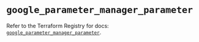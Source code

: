 # `google_parameter_manager_parameter`

Refer to the Terraform Registry for docs: [`google_parameter_manager_parameter`](https://registry.terraform.io/providers/hashicorp/google/6.45.0/docs/resources/parameter_manager_parameter).
